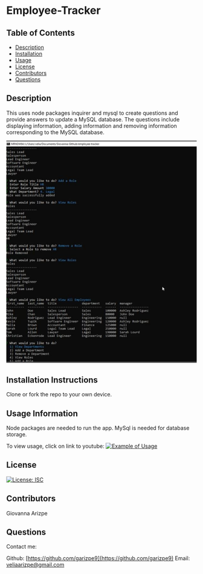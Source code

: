 # Employee-Tracker

## Table of Contents
* [Description](#description)
* [Installation](#installation)
* [Usage](#usage)
* [License](#license)
* [Contributors](#contributors)
* [Questions](#questions)

## Description
This uses node packages inquirer and mysql to create questions and provide answers to update a MySQL database. The questions include displaying information, adding information and removing information corresponding to the MySQL database. 

<img src=https://github.com/garizpe9/employee-tracker/blob/master/capture.JPG>

## Installation Instructions
Clone or fork the repo to your own device.

## Usage Information
Node packages are needed to run the app.
MySql is needed for database storage.

To view usage, click on link to youtube:
[![Example of Usage](https://img.youtube.com/vi/gDSYzgCmbnI/0.jpg)](https://www.youtube.com/watch?v=gDSYzgCmbnI)


## License
[![License: ISC](https://img.shields.io/badge/License-ISC-blue.svg)](https://opensource.org/licenses/ISC)

## Contributors
Giovanna Arizpe

## Questions
Contact me:

Github: [https://github.com/garizpe9](https://github.com/garizpe9)
Email: [veliaarizpe@gmail.com](veliaarizpe@gmail.com)

